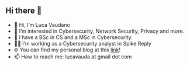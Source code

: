 ## Hi there 👋
* 👋 Hi, I’m Luca Vaudano
* 👀 I’m interested in Cybersecurity, Network Security, Privacy and more.
* 🌱 I have a BSc in CS and a MSc in Cybersecurity.
* 🧑‍💼 I’m working as a Cybersecurity analyst in Spike Reply
* 🌐 You can find my personal blog at this [link](https://lucavauda.bearblog.dev/)! 
* 📫 How to reach me: lucavauda at gmail dot com
